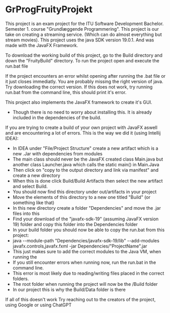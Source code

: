# GrProgFruityProjekt

This project is an exam project for the ITU Software Development Bachelor. Semester 1. course "Grundlæggende Programmering". 
This project is our take on creating a streaming service. (Which can do almost everything but stream movies).
This project uses the java SDK version 19.0.1. And was made with the JavaFX Framework.


To download the working build of this project, go to the Build directory and down the "FruityBuild" directory.
To run the project open and execute the run.bat file

If the project encounters an error whilst opening after running the .bat file or it just closes immediatly. You are probably missing the right version of java.
Try downloading the correct version. If this does not work, try running run.bat from the command line, this should print it's error.

This project also implements the JavaFX framework to create it's GUI.
  - Though there is no need to worry about installing this. It is already included in the dependencies of the build.
  
 If you are trying to create a build of your own project with JavaFX aswell and are encountering a lot of errors.
 This is the way we did it (using Intellij IDEA):
  - In IDEA under "File/Project Structure" create a new artifact which is a new .Jar with dependencies from modules
  - The main class should never be the JavaFX created class Main.java but another class Launcher.java which calls the static main() in Main.Java
  - Then click on "copy to the output directory and link via manifest" and create a new directory
  - When this is done click Build/Build Artifacts then select the new artifact and select Build.
  - You should now find this directory under out/artifacts in your project
  - Move the elements of this directory to a new one titled "Build" (or something like that)
  - In this new directory create a folder "Dependencies" and move the .jar files into this
  - Find your download of the "javafx-sdk-19" (assuming JavaFX version 19) folder and copy this folder into the Dependencies folder
  - In your build folder you should now be able to copy the run.bat from this project:
  - java --module-path "Dependencies/javafx-sdk-19/lib" --add-modules javafx.controls,javafx.fxml -jar Dependencies/"ProjectName".jar
  - This just makes sure to add the correct modules to the Java VM, when running the 
  - If you still encounter errors when running now, run the run.bat in the command line.
  - This error is most likely due to reading/writing files placed in the correct folders.
  - The root folder when running the project will now be the /Build folder
  - In our project this is why the Build/Data folder is there

If all of this doesn't work
Try reaching out to the creators of the project,
using Google
or using ChatGPT
